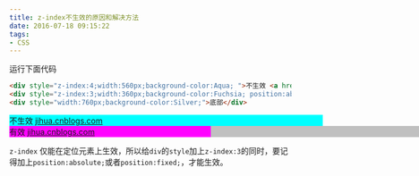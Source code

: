 ```yaml
---
title: z-index不生效的原因和解决方法
date: 2016-07-18 09:15:22
tags:
- CSS
---
```

运行下面代码   

``` html
<div style="z-index:4;width:560px;background-color:Aqua; ">不生效 <a href="http://jihua.cnblogs.com">jihua.cnblogs.com</a></div> 
<div style="z-index:3;width:360px;background-color:Fuchsia; position:absolute;">有效 <a href="http://jihua.cnblogs.com">jihua.cnblogs.com</a></div> 
<div style="width:760px;background-color:Silver;">底部</div>
```

<div style="z-index:4;width:560px;background-color:Aqua; ">不生效 <a href="http://jihua.cnblogs.com">jihua.cnblogs.com</a></div> <div style="z-index:3;width:360px;background-color:Fuchsia; position:absolute;">有效 <a href="http://jihua.cnblogs.com">jihua.cnblogs.com</a></div> <div style="width:760px;background-color:Silver;">底部</div>

`z-index` 仅能在定位元素上生效，所以给`div`的`style`加上`z-index:3`的同时，要记得加上`position:absolute;`或者`position:fixed;`，才能生效。